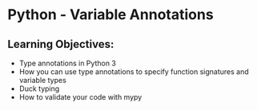 # Python - Variable Annotations
## Learning Objectives:
- Type annotations in Python 3
- How you can use type annotations to specify function signatures and variable types
- Duck typing
- How to validate your code with mypy
